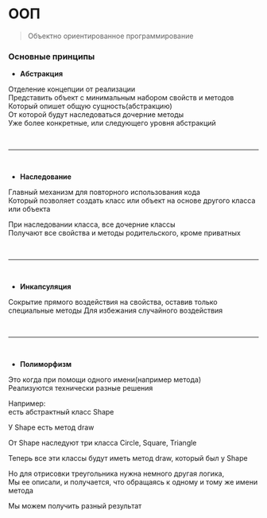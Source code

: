 # ООП

> Объектно ориентированное программирование

### Основные принципы

* **Абстракция** 

Отделение концепции от реализации  
Представить объект с минимальным набором свойств и методов  
Который опишет общую сущность(абстракцию)  
От которой будут наследоваться дочерние методы  
Уже более конкретные, или следующего уровня абстракций  

<br>

___

<br>

* **Наследование**

Главный механизм для повторного использования кода  
Который позволяет создать класс или объект на основе другого класса или объекта

При наследовании класса, все дочерние классы   
Получают все свойства и методы родительского, кроме приватных  
 
<br>

___

<br>

* **Инкапсуляция**

Сокрытие прямого воздействия на свойства, оставив только специальные методы
Для избежания случайного воздействия

<br>

___

<br>

* **Полиморфизм**

Это когда при помощи одного имени(например метода)  
Реализуются технически разные решения   

Например:    
есть абстрактный класс Shape   

У Shape есть метод draw   

От Shape наследуют три класса Circle, Square, Triangle

Теперь все эти классы будут иметь метод draw,  который был у Shape

Но для отрисовки треугольника нужна немного другая логика,  
Мы ее описали, и получается, что обращаясь к одному и тому же имени метода

Мы можем получить разный результат